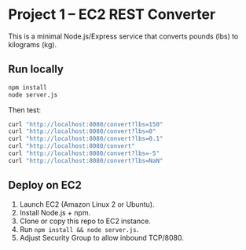 # Project 1 – EC2 REST Converter

This is a minimal Node.js/Express service that converts pounds (lbs) to kilograms (kg).

## Run locally

```bash
npm install
node server.js
```

Then test:

```bash
curl "http://localhost:8080/convert?lbs=150"
curl "http://localhost:8080/convert?lbs=0"
curl "http://localhost:8080/convert?lbs=0.1"
curl "http://localhost:8080/convert"
curl "http://localhost:8080/convert?lbs=-5"
curl "http://localhost:8080/convert?lbs=NaN"
```

## Deploy on EC2

1. Launch EC2 (Amazon Linux 2 or Ubuntu).
2. Install Node.js + npm.
3. Clone or copy this repo to EC2 instance.
4. Run `npm install && node server.js`.
5. Adjust Security Group to allow inbound TCP/8080.
